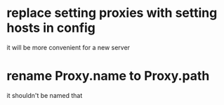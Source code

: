 # replace setting proxies with setting hosts in config
it will be more convenient for a new server

# rename Proxy.name to Proxy.path
it shouldn't be named that
